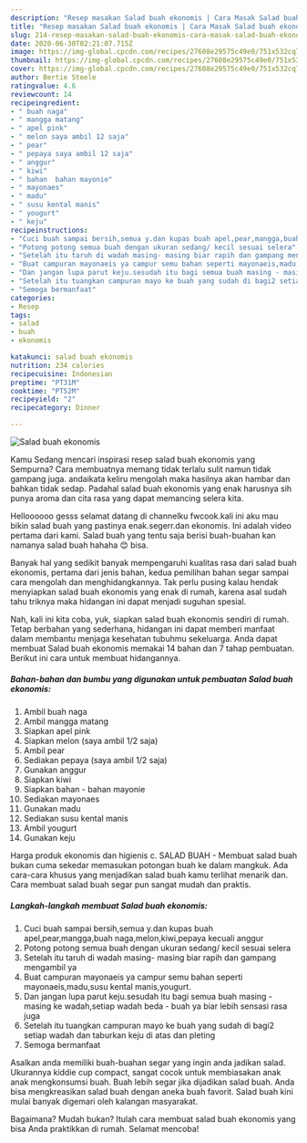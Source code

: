 ```yaml
---
description: "Resep masakan Salad buah ekonomis | Cara Masak Salad buah ekonomis Yang Mudah Dan Praktis"
title: "Resep masakan Salad buah ekonomis | Cara Masak Salad buah ekonomis Yang Mudah Dan Praktis"
slug: 214-resep-masakan-salad-buah-ekonomis-cara-masak-salad-buah-ekonomis-yang-mudah-dan-praktis
date: 2020-06-30T02:21:07.715Z
image: https://img-global.cpcdn.com/recipes/27608e29575c49e0/751x532cq70/salad-buah-ekonomis-foto-resep-utama.jpg
thumbnail: https://img-global.cpcdn.com/recipes/27608e29575c49e0/751x532cq70/salad-buah-ekonomis-foto-resep-utama.jpg
cover: https://img-global.cpcdn.com/recipes/27608e29575c49e0/751x532cq70/salad-buah-ekonomis-foto-resep-utama.jpg
author: Bertie Steele
ratingvalue: 4.6
reviewcount: 14
recipeingredient:
- " buah naga"
- " mangga matang"
- " apel pink"
- " melon saya ambil 12 saja"
- " pear"
- " pepaya saya ambil 12 saja"
- " anggur"
- " kiwi"
- " bahan  bahan mayonie"
- " mayonaes"
- " madu"
- " susu kental manis"
- " yougurt"
- " keju"
recipeinstructions:
- "Cuci buah sampai bersih,semua y.dan kupas buah apel,pear,mangga,buah naga,melon,kiwi,pepaya kecuali anggur"
- "Potong potong semua buah dengan ukuran sedang/ kecil sesuai selera"
- "Setelah itu taruh di wadah masing- masing biar rapih dan gampang mengambil ya"
- "Buat campuran mayonaeis ya campur semu bahan seperti mayonaeis,madu,susu kental manis,yougurt."
- "Dan jangan lupa parut keju.sesudah itu bagi semua buah masing - masing ke wadah,setiap wadah beda - buah ya biar lebih sensasi rasa juga"
- "Setelah itu tuangkan campuran mayo ke buah yang sudah di bagi2 setiap wadah dan taburkan keju di atas dan pleting"
- "Semoga bermanfaat"
categories:
- Resep
tags:
- salad
- buah
- ekonomis

katakunci: salad buah ekonomis 
nutrition: 234 calories
recipecuisine: Indonesian
preptime: "PT31M"
cooktime: "PT52M"
recipeyield: "2"
recipecategory: Dinner

---
```



![Salad buah ekonomis](https://img-global.cpcdn.com/recipes/27608e29575c49e0/751x532cq70/salad-buah-ekonomis-foto-resep-utama.jpg)

Kamu Sedang mencari inspirasi resep salad buah ekonomis yang Sempurna? Cara membuatnya memang tidak terlalu sulit namun tidak gampang juga. andaikata keliru mengolah maka hasilnya akan hambar dan bahkan tidak sedap. Padahal salad buah ekonomis yang enak harusnya sih punya aroma dan cita rasa yang dapat memancing selera kita.

Helloooooo gesss selamat datang di channelku fwcook.kali ini aku mau bikin salad buah yang pastinya enak.segerr.dan ekonomis. Ini adalah video pertama dari kami. Salad buah yang tentu saja berisi buah-buahan kan namanya salad buah hahaha 😊 bisa.

Banyak hal yang sedikit banyak mempengaruhi kualitas rasa dari salad buah ekonomis, pertama dari jenis bahan, kedua pemilihan bahan segar sampai cara mengolah dan menghidangkannya. Tak perlu pusing kalau hendak menyiapkan salad buah ekonomis yang enak di rumah, karena asal sudah tahu triknya maka hidangan ini dapat menjadi suguhan spesial.


Nah, kali ini kita coba, yuk, siapkan salad buah ekonomis sendiri di rumah. Tetap berbahan yang sederhana, hidangan ini dapat memberi manfaat dalam membantu menjaga kesehatan tubuhmu sekeluarga. Anda dapat membuat Salad buah ekonomis memakai 14 bahan dan 7 tahap pembuatan. Berikut ini cara untuk membuat hidangannya.

<!--inarticleads1-->

##### Bahan-bahan dan bumbu yang digunakan untuk pembuatan Salad buah ekonomis:

1. Ambil  buah naga
1. Ambil  mangga matang
1. Siapkan  apel pink
1. Siapkan  melon (saya ambil 1/2 saja)
1. Ambil  pear
1. Sediakan  pepaya (saya ambil 1/2 saja)
1. Gunakan  anggur
1. Siapkan  kiwi
1. Siapkan  bahan - bahan mayonie
1. Sediakan  mayonaes
1. Gunakan  madu
1. Sediakan  susu kental manis
1. Ambil  yougurt
1. Gunakan  keju


Harga produk ekonomis dan higienis c. SALAD BUAH - Membuat salad buah bukan cuma sekedar memasukan potongan buah ke dalam mangkuk. Ada cara-cara khusus yang menjadikan salad buah kamu terlihat menarik dan. Cara membuat salad buah segar pun sangat mudah dan praktis. 

<!--inarticleads2-->

##### Langkah-langkah membuat Salad buah ekonomis:

1. Cuci buah sampai bersih,semua y.dan kupas buah apel,pear,mangga,buah naga,melon,kiwi,pepaya kecuali anggur
1. Potong potong semua buah dengan ukuran sedang/ kecil sesuai selera
1. Setelah itu taruh di wadah masing- masing biar rapih dan gampang mengambil ya
1. Buat campuran mayonaeis ya campur semu bahan seperti mayonaeis,madu,susu kental manis,yougurt.
1. Dan jangan lupa parut keju.sesudah itu bagi semua buah masing - masing ke wadah,setiap wadah beda - buah ya biar lebih sensasi rasa juga
1. Setelah itu tuangkan campuran mayo ke buah yang sudah di bagi2 setiap wadah dan taburkan keju di atas dan pleting
1. Semoga bermanfaat


Asalkan anda memiliki buah-buahan segar yang ingin anda jadikan salad. Ukurannya kiddie cup compact, sangat cocok untuk membiasakan anak anak mengkonsumsi buah. Buah lebih segar jika dijadikan salad buah. Anda bisa mengkreasikan salad buah dengan aneka buah favorit. Salad buah kini mulai banyak digemari oleh kalangan masyarakat. 

Bagaimana? Mudah bukan? Itulah cara membuat salad buah ekonomis yang bisa Anda praktikkan di rumah. Selamat mencoba!
